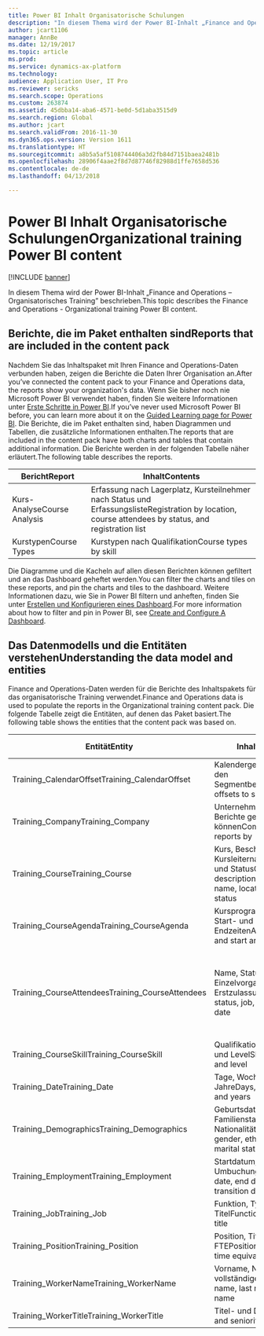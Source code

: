 ```yaml
---
title: Power BI Inhalt Organisatorische Schulungen
description: "In diesem Thema wird der Power BI-Inhalt „Finance and Operations – Organisatorisches Training” beschrieben."
author: jcart1106
manager: AnnBe
ms.date: 12/19/2017
ms.topic: article
ms.prod: 
ms.service: dynamics-ax-platform
ms.technology: 
audience: Application User, IT Pro
ms.reviewer: sericks
ms.search.scope: Operations
ms.custom: 263874
ms.assetid: 45dbba14-aba6-4571-be0d-5d1aba3515d9
ms.search.region: Global
ms.author: jcart
ms.search.validFrom: 2016-11-30
ms.dyn365.ops.version: Version 1611
ms.translationtype: HT
ms.sourcegitcommit: a8b5a5af5108744406a3d2fb84d7151baea2481b
ms.openlocfilehash: 28906f4aae2f8d7d87746f82988d1ffe7658d536
ms.contentlocale: de-de
ms.lasthandoff: 04/13/2018

---
```


# <a name="organizational-training-power-bi-content"></a><span data-ttu-id="a752c-103">Power BI Inhalt Organisatorische Schulungen</span><span class="sxs-lookup"><span data-stu-id="a752c-103">Organizational training Power BI content</span></span>

[!INCLUDE [banner](../includes/banner.md)]

<span data-ttu-id="a752c-104">In diesem Thema wird der Power BI-Inhalt „Finance and Operations – Organisatorisches Training” beschrieben.</span><span class="sxs-lookup"><span data-stu-id="a752c-104">This topic describes the Finance and Operations - Organizational training Power BI content.</span></span> 

## <a name="reports-that-are-included-in-the-content-pack"></a><span data-ttu-id="a752c-105">Berichte, die im Paket enthalten sind</span><span class="sxs-lookup"><span data-stu-id="a752c-105">Reports that are included in the content pack</span></span>
<span data-ttu-id="a752c-106">Nachdem Sie das Inhaltspaket mit Ihren Finance and Operations-Daten verbunden haben, zeigen die Berichte die Daten Ihrer Organisation an.</span><span class="sxs-lookup"><span data-stu-id="a752c-106">After you’ve connected the content pack to your Finance and Operations data, the reports show your organization's data.</span></span> <span data-ttu-id="a752c-107">Wenn Sie bisher noch nie Microsoft Power BI verwendet haben, finden Sie weitere Informationen unter [Erste Schritte in Power BI](https://powerbi.microsoft.com/en-us/guided-learning/?WT.mc_id=PBIService_GetData).</span><span class="sxs-lookup"><span data-stu-id="a752c-107">If you’ve never used Microsoft Power BI before, you can learn more about it on the [Guided Learning page for Power BI](https://powerbi.microsoft.com/en-us/guided-learning/?WT.mc_id=PBIService_GetData).</span></span> <span data-ttu-id="a752c-108">Die Berichte, die im Paket enthalten sind, haben Diagrammen und Tabellen, die zusätzliche Informationen enthalten.</span><span class="sxs-lookup"><span data-stu-id="a752c-108">The reports that are included in the content pack have both charts and tables that contain additional information.</span></span> <span data-ttu-id="a752c-109">Die Berichte werden in der folgenden Tabelle näher erläutert.</span><span class="sxs-lookup"><span data-stu-id="a752c-109">The following table describes the reports.</span></span>

| <span data-ttu-id="a752c-110">Bericht</span><span class="sxs-lookup"><span data-stu-id="a752c-110">Report</span></span>          | <span data-ttu-id="a752c-111">Inhalt</span><span class="sxs-lookup"><span data-stu-id="a752c-111">Contents</span></span>                                                                    |
|-----------------|-----------------------------------------------------------------------------|
| <span data-ttu-id="a752c-112">Kurs-Analyse</span><span class="sxs-lookup"><span data-stu-id="a752c-112">Course Analysis</span></span> | <span data-ttu-id="a752c-113">Erfassung nach Lagerplatz, Kursteilnehmer nach Status und Erfassungsliste</span><span class="sxs-lookup"><span data-stu-id="a752c-113">Registration by location, course attendees by status, and registration list</span></span> |
| <span data-ttu-id="a752c-114">Kurstypen</span><span class="sxs-lookup"><span data-stu-id="a752c-114">Course Types</span></span>    | <span data-ttu-id="a752c-115">Kurstypen nach Qualifikation</span><span class="sxs-lookup"><span data-stu-id="a752c-115">Course types by skill</span></span>                                                       |

<span data-ttu-id="a752c-116">Die Diagramme und die Kacheln auf allen diesen Berichten können gefiltert und an das Dashboard geheftet werden.</span><span class="sxs-lookup"><span data-stu-id="a752c-116">You can filter the charts and tiles on these reports, and pin the charts and tiles to the dashboard.</span></span> <span data-ttu-id="a752c-117">Weitere Informationen dazu, wie Sie in Power BI filtern und anheften, finden Sie unter [Erstellen und Konfigurieren eines Dashboard](https://powerbi.microsoft.com/en-us/guided-learning/powerbi-learning-4-2-create-configure-dashboards).</span><span class="sxs-lookup"><span data-stu-id="a752c-117">For more information about how to filter and pin in Power BI, see [Create and Configure A Dashboard](https://powerbi.microsoft.com/en-us/guided-learning/powerbi-learning-4-2-create-configure-dashboards).</span></span>

## <a name="understanding-the-data-model-and-entities"></a><span data-ttu-id="a752c-118">Das Datenmodells und die Entitäten verstehen</span><span class="sxs-lookup"><span data-stu-id="a752c-118">Understanding the data model and entities</span></span>
<span data-ttu-id="a752c-119">Finance and Operations-Daten werden für die Berichte des Inhaltspakets für das organisatorische Training verwendet.</span><span class="sxs-lookup"><span data-stu-id="a752c-119">Finance and Operations data is used to populate the reports in the Organizational training content pack.</span></span> <span data-ttu-id="a752c-120">Die folgende Tabelle zeigt die Entitäten, auf denen das Paket basiert.</span><span class="sxs-lookup"><span data-stu-id="a752c-120">The following table shows the entities that the content pack was based on.</span></span>

| <span data-ttu-id="a752c-121">Entität</span><span class="sxs-lookup"><span data-stu-id="a752c-121">Entity</span></span>                    | <span data-ttu-id="a752c-122">Inhalt</span><span class="sxs-lookup"><span data-stu-id="a752c-122">Contents</span></span>                                                         | <span data-ttu-id="a752c-123">Beziehungen mit anderen Entitäten</span><span class="sxs-lookup"><span data-stu-id="a752c-123">Relationships with other entities</span></span>                                                                                                                                                                  |
|---------------------------|------------------------------------------------------------------|----------------------------------------------------------------------------------------------------------------------------------------------------------------------------------------------------|
| <span data-ttu-id="a752c-124">Training\_CalendarOffset</span><span class="sxs-lookup"><span data-stu-id="a752c-124">Training\_CalendarOffset</span></span>  | <span data-ttu-id="a752c-125">Kalendergegenkonten zu den Segmentberichten</span><span class="sxs-lookup"><span data-stu-id="a752c-125">Calendar offsets to slice reports</span></span>                                | <span data-ttu-id="a752c-126">Training\_CourseAgenda Training\_CourseAttendees</span><span class="sxs-lookup"><span data-stu-id="a752c-126">Training\_CourseAgenda Training\_CourseAttendees</span></span>                                                                                                                                                   |
| <span data-ttu-id="a752c-127">Training\_Company</span><span class="sxs-lookup"><span data-stu-id="a752c-127">Training\_Company</span></span>         | <span data-ttu-id="a752c-128">Unternehmen, nach denen Berichte gefiltert werden können</span><span class="sxs-lookup"><span data-stu-id="a752c-128">Companies to filter reports by</span></span>                                   | <span data-ttu-id="a752c-129">Training\_CourseAgenda Training\_CourseAttendees</span><span class="sxs-lookup"><span data-stu-id="a752c-129">Training\_CourseAgenda Training\_CourseAttendees</span></span>                                                                                                                                                   |
| <span data-ttu-id="a752c-130">Training\_Course</span><span class="sxs-lookup"><span data-stu-id="a752c-130">Training\_Course</span></span>          | <span data-ttu-id="a752c-131">Kurs, Beschreibung, Kursleitername, Standort und Status</span><span class="sxs-lookup"><span data-stu-id="a752c-131">Course, description, instructor name, location, room, and status</span></span> | <span data-ttu-id="a752c-132">Training\_CourseAgenda Training\_CourseAttendees Training\_CourseSkill</span><span class="sxs-lookup"><span data-stu-id="a752c-132">Training\_CourseAgenda Training\_CourseAttendees Training\_CourseSkill</span></span>                                                                                                                             |
| <span data-ttu-id="a752c-133">Training\_CourseAgenda</span><span class="sxs-lookup"><span data-stu-id="a752c-133">Training\_CourseAgenda</span></span>    | <span data-ttu-id="a752c-134">Kursprogrammen, Kurs und Start- und Endzeiten</span><span class="sxs-lookup"><span data-stu-id="a752c-134">Agenda, course, and start and end times</span></span>                          | <span data-ttu-id="a752c-135">Training\_Company Training\_CalendarOffset Training\_Date Training\_Course</span><span class="sxs-lookup"><span data-stu-id="a752c-135">Training\_Company Training\_CalendarOffset Training\_Date Training\_Course</span></span>                                                                                                                         |
| <span data-ttu-id="a752c-136">Training\_CourseAttendees</span><span class="sxs-lookup"><span data-stu-id="a752c-136">Training\_CourseAttendees</span></span> | <span data-ttu-id="a752c-137">Name, Status, Einzelvorgang und Erstzulassung</span><span class="sxs-lookup"><span data-stu-id="a752c-137">Name, status, job, and registration date</span></span>                         | <span data-ttu-id="a752c-138">Training\_Company Training\_CalendarOffset Training\_Date Training\_Demographics Training\_Employment Training\_Course Training\_WorkerName Training\_WorkerTitle Training\_Job Training\_Position</span><span class="sxs-lookup"><span data-stu-id="a752c-138">Training\_Company Training\_CalendarOffset Training\_Date Training\_Demographics Training\_Employment Training\_Course Training\_WorkerName Training\_WorkerTitle Training\_Job Training\_Position</span></span> |
| <span data-ttu-id="a752c-139">Training\_CourseSkill</span><span class="sxs-lookup"><span data-stu-id="a752c-139">Training\_CourseSkill</span></span>     | <span data-ttu-id="a752c-140">Qualifikation, Fähigkeitstyp und Level</span><span class="sxs-lookup"><span data-stu-id="a752c-140">Skill, skill type, and level</span></span>                                     | <span data-ttu-id="a752c-141">Training\_Course</span><span class="sxs-lookup"><span data-stu-id="a752c-141">Training\_Course</span></span>                                                                                                                                                                                   |
| <span data-ttu-id="a752c-142">Training\_Date</span><span class="sxs-lookup"><span data-stu-id="a752c-142">Training\_Date</span></span>            | <span data-ttu-id="a752c-143">Tage, Wochen, Monate und Jahre</span><span class="sxs-lookup"><span data-stu-id="a752c-143">Days, weeks, months, and years</span></span>                                   | <span data-ttu-id="a752c-144">Training\_CourseAgenda Training\_CourseAttendees</span><span class="sxs-lookup"><span data-stu-id="a752c-144">Training\_CourseAgenda Training\_CourseAttendees</span></span>                                                                                                                                                   |
| <span data-ttu-id="a752c-145">Training\_Demographics</span><span class="sxs-lookup"><span data-stu-id="a752c-145">Training\_Demographics</span></span>    | <span data-ttu-id="a752c-146">Geburtsdatum, Geschlecht, Familienstand und Nationalität</span><span class="sxs-lookup"><span data-stu-id="a752c-146">Date of birth, gender, ethnic origin, and marital status</span></span>         | <span data-ttu-id="a752c-147">Training\_CourseAgenda Training\_CourseAttendees</span><span class="sxs-lookup"><span data-stu-id="a752c-147">Training\_CourseAgenda Training\_CourseAttendees</span></span>                                                                                                                                                   |
| <span data-ttu-id="a752c-148">Training\_Employment</span><span class="sxs-lookup"><span data-stu-id="a752c-148">Training\_Employment</span></span>      | <span data-ttu-id="a752c-149">Startdatum, Enddatum und Umbuchungsdatum</span><span class="sxs-lookup"><span data-stu-id="a752c-149">Start date, end date, and transition date</span></span>                        | <span data-ttu-id="a752c-150">Training\_CourseAgenda Training\_CourseAttendees</span><span class="sxs-lookup"><span data-stu-id="a752c-150">Training\_CourseAgenda Training\_CourseAttendees</span></span>                                                                                                                                                   |
| <span data-ttu-id="a752c-151">Training\_Job</span><span class="sxs-lookup"><span data-stu-id="a752c-151">Training\_Job</span></span>             | <span data-ttu-id="a752c-152">Funktion, Typ und Titel</span><span class="sxs-lookup"><span data-stu-id="a752c-152">Function, type, and title</span></span>                                        | <span data-ttu-id="a752c-153">Training\_CourseAgenda Training\_CourseAttendees</span><span class="sxs-lookup"><span data-stu-id="a752c-153">Training\_CourseAgenda Training\_CourseAttendees</span></span>                                                                                                                                                   |
| <span data-ttu-id="a752c-154">Training\_Position</span><span class="sxs-lookup"><span data-stu-id="a752c-154">Training\_Position</span></span>        | <span data-ttu-id="a752c-155">Position, Titel und FTE</span><span class="sxs-lookup"><span data-stu-id="a752c-155">Position, title, and full-time equivalent (FTE)</span></span>                  | <span data-ttu-id="a752c-156">Training\_CourseAgenda Training\_CourseAttendees</span><span class="sxs-lookup"><span data-stu-id="a752c-156">Training\_CourseAgenda Training\_CourseAttendees</span></span>                                                                                                                                                   |
| <span data-ttu-id="a752c-157">Training\_WorkerName</span><span class="sxs-lookup"><span data-stu-id="a752c-157">Training\_WorkerName</span></span>      | <span data-ttu-id="a752c-158">Vorname, Nachname, vollständiger Name</span><span class="sxs-lookup"><span data-stu-id="a752c-158">First name, last name, and full name</span></span>                             | <span data-ttu-id="a752c-159">Training\_CourseAttendees</span><span class="sxs-lookup"><span data-stu-id="a752c-159">Training\_CourseAttendees</span></span>                                                                                                                                                                          |
| <span data-ttu-id="a752c-160">Training\_WorkerTitle</span><span class="sxs-lookup"><span data-stu-id="a752c-160">Training\_WorkerTitle</span></span>     | <span data-ttu-id="a752c-161">Titel- und Dienstalter</span><span class="sxs-lookup"><span data-stu-id="a752c-161">Title and seniority date</span></span>                                         | <span data-ttu-id="a752c-162">Training\_CourseAttendees</span><span class="sxs-lookup"><span data-stu-id="a752c-162">Training\_CourseAttendees</span></span>                                                                                                                                                                          |





